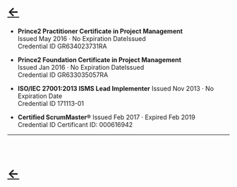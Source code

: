 # [&larr;](/index.md) 
- **Prince2 Practitioner Certificate in Project Management**              
        Issued May 2016 · No Expiration DateIssued   
        Credential ID GR634023731RA

- **Prince2 Foundation Certificate in Project Management**  
            Issued Jan 2016 · No Expiration DateIssued  
            Credential ID GR633035057RA

- **ISO/IEC 27001:2013 ISMS Lead Implementer**
            Issued Nov 2013 · No Expiration Date   
            Credential ID 171113-01  

- **Certified ScrumMaster®** 
            Issued Feb 2017 · Expired Feb 2019  
            Credential ID Certificant ID: 000616942  

---
<br>


# [&larr;](/index.md)   
